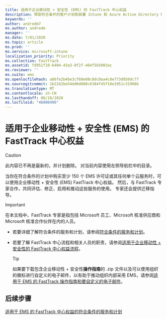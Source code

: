 ```yaml
---
title: 适用于企业移动性 + 安全性 (EMS) 的 FastTrack 中心权益
description: 帮助符合条件的客户计划和部署 Intune 和 Azure Active Directory Premium 的程序
keywords: ''
author: andredm7
ms.author: andredm
manager: ''
ms.date: 7/01/2020
ms.topic: article
ms.prod: ''
ms.service: microsoft-intune
localization_priority: Priority
ms.collection: FastTrack
ms.assetid: fd951f10-6404-43a3-8f2f-464f5b5003ac
ms.reviewer: ''
ms.suite: ems
ms.openlocfilehash: a86fe2b4be3cf68e08c8dc0aa4c8e773d050dc77
ms.sourcegitcommit: 1b2242be54dd0d000c6384f45f18e1951c31998b
ms.translationtype: MT
ms.contentlocale: zh-CN
ms.lasthandoff: 08/18/2020
ms.locfileid: "46800496"
---
```

# <a name="fasttrack-center-benefit-for-enterprise-mobility--security-ems"></a>适用于企业移动性 + 安全性 (EMS) 的 FastTrack 中心权益

> [!CAUTION]
> 此内容已不再是最新的，并计划删除。 对当前内容使用左侧导航栏中的目录。


当你在符合条件的计划中购买至少 150 个 EMS 许可证或其任何单个云服务时，可以使用企业移动性 + 安全性 (EMS) FastTrack 中心权益。 然后，与 FastTrack 专家合作，共同评估、修正、启用和推动这些服务的使用。 专家还会提供迁移指导。 

> [!IMPORTANT]
> 在本文档中，FastTrack 专家是指包括 Microsoft 员工、Microsoft 核准供应商和 Microsoft 核准合作伙伴在内的人员。

- 若要详细了解符合条件的服务和计划，请参阅[符合条件的服务和计划](M365-eligible-services-and-plans.md)。

- 若要了解 FastTrack 中心流程和相关人员的职责，请参阅[适用于企业移动性 + 安全性的 FastTrack 中心权益流程](EMS-fasttrack-process.md)。

    > [!TIP]
    > 如果要下载包含企业移动性 + 安全性**操作指南**的 .zip 文件以及可以使用组织的徽标进行自定义的电子邮件，以有助于推动组织内部采用 EMS，请参阅[适用于 EMS 的 FastTrack 操作指南和要自定义的电子邮件](https://gallery.technet.microsoft.com/FastTrack-for-EMS-How-To-f170da4c)。

## <a name="next-steps"></a>后续步骤

[适用于 EMS 的 FastTrack 中心权益的符合条件的服务和计划](M365-eligible-services-and-plans.md)